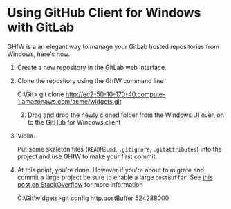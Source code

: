 # Using GitHub Client for Windows with GitLab

GHfW is a an elegant way to manage your GitLab hosted repositories from Windows, here's how.

1. Create a new repository in the GitLab web interface.
2. Clone the repository using the GhfW command line

    C:\Git> git clone http://ec2-50-10-170-40.compute-1.amazonaws.com/acme/widgets.git

	3. Drag and drop the newly cloned folder from the Windows UI over, on to the GitHub for Windows client
4. Violla. 

    Put some skeleton files (`README.md`, `.gitignore`, `.gitattributes`) into the project and use GHfW to make your first commit.

5. At this point, you're done. 
    However if you're about to migrate and commit a large project be sure to enable a large `postBuffer`. See [this post on StackOverflow](http://stackoverflow.com/questions/2702731/git-fails-when-pushing-commit-to-github) for more information

    C:\Git\widgets>git config http.postBuffer 524288000

